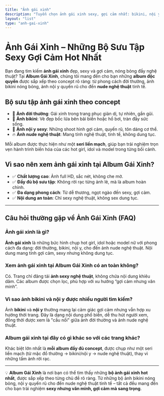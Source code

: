 ```yaml
---
title: "Ảnh gái xinh"
description: "Tuyển chọn ảnh gái xinh sexy, gợi cảm nhất: bikini, nội y, ảnh nghệ thuật. Bộ sưu tập album đầy đủ, theo concept từ đời thường đến nude tinh tế."
layout: "list"
type: "anh-gai-xinh"
---
```


# Ảnh Gái Xinh – Những Bộ Sưu Tập Sexy Gợi Cảm Hot Nhất

Bạn đang tìm kiếm **ảnh gái xinh** đẹp, sexy và gợi cảm, nóng bỏng đầy nghệ thuật? Tại **Album Gái Xinh**, chúng tôi mang đến cho bạn những **album độc quyền** được sắp xếp theo concept rõ ràng: từ phong cách đời thường, ảnh bikini nóng bỏng, ảnh nội y quyến rũ cho đến **nude nghệ thuật** tinh tế.
<!--more-->
## Bộ sưu tập ảnh gái xinh theo concept
- 🌸 **Ảnh đời thường**: Gái xinh trong trang phục giản dị, tự nhiên, gần gũi.  
- 👙 **Ảnh bikini**: Vẻ đẹp bốc lửa bên bãi biển hoặc hồ bơi, tràn đầy sức sống.  
- 💋 **Ảnh nội y sexy**: Những shoot hình gợi cảm, quyến rũ, tôn dáng cơ thể.  
- 🔥 **Ảnh nude nghệ thuật**: Mang tính nghệ thuật, tinh tế, không dung tục.  

Mỗi album được thực hiện như một **seri liền mạch**, giúp bạn trải nghiệm trọn vẹn hành trình biến hóa của các hot girl, idol và model trong từng bối cảnh.

## Vì sao nên xem ảnh gái xinh tại Album Gái Xinh?
- ✅ **Chất lượng cao**: Ảnh full HD, sắc nét, không che mờ.  
- ✅ **Đầy đủ bộ sưu tập**: Không rời rạc từng ảnh lẻ, mà là album hoàn chỉnh.  
- ✅ **Đa dạng phong cách**: Từ dễ thương, ngọt ngào đến sexy, gợi cảm.  
- ✅ **Nội dung an toàn**: Chỉ sexy nghệ thuật, không sex dung tục.  

---

## Câu hỏi thường gặp về Ảnh Gái Xinh (FAQ)

### Ảnh gái xinh là gì?
**Ảnh gái xinh** là những bức hình chụp hot girl, idol hoặc model nữ với phong cách đa dạng: đời thường, bikini, nội y, cho đến ảnh nude nghệ thuật. Nội dung mang tính gợi cảm, sexy nhưng không dung tục.

### Xem ảnh gái xinh tại Album Gái Xinh có an toàn không?
Có. Trang chỉ đăng tải **ảnh sexy nghệ thuật**, không chứa nội dung khiêu dâm. Các album được chọn lọc, phù hợp với xu hướng “gợi cảm nhưng văn minh”.

### Vì sao ảnh bikini và nội y được nhiều người tìm kiếm?
Ảnh **bikini** và **nội y** thường mang lại cảm giác gợi cảm nhưng vẫn hợp xu hướng thời trang. Đây là dạng nội dung phổ biến, dễ thu hút người xem, đồng thời được xem là "cầu nối" giữa ảnh đời thường và ảnh nude nghệ thuật.

### Album gái xinh tại đây có gì khác so với các trang khác?
Khác biệt lớn nhất là **mỗi album đầy đủ concept**, được chụp như một seri liền mạch (từ mặc đồ thường → bikini/nội y → nude nghệ thuật), thay vì những tấm ảnh rời rạc.

---

💡 **Album Gái Xinh** là nơi bạn có thể tìm thấy những **bộ ảnh gái xinh hot nhất**, được sắp xếp theo từng chủ đề rõ ràng. Từ những bộ ảnh bikini nóng bỏng, nội y quyến rũ cho đến nude nghệ thuật tinh tế – tất cả đều mang đến cho bạn trải nghiệm **sexy nhưng văn minh, gợi cảm mà sang trọng**.
